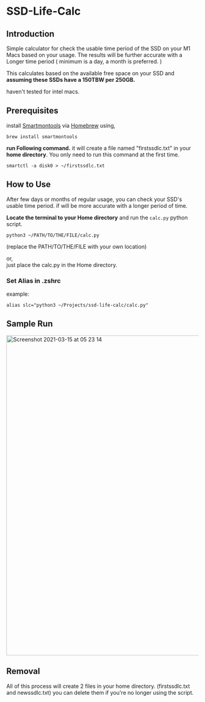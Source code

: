 # SSD-Life-Calc

## Introduction

Simple calculator for check the usable time period of the SSD on your M1 Macs based on your usage.
The results will be further accurate with a Longer time period ( minimum is a day, a month is preferred. )

This calculates based on the available free space on your SSD and **assuming these SSDs have a 150TBW per 250GB.**

haven't tested for intel macs.  

## Prerequisites

install [Smartmontools](https://www.smartmontools.org/) via [Homebrew](https://brew.sh/) using,

``` shell
brew install smartmontools
```

**run Following command.** it will create a file named "firstssdlc.txt" in your **home directory**. You only need to run this command at the first time.

``` shell
smartctl -a disk0 > ~/firstssdlc.txt
```
  

## How to Use

After few days or months of regular usage, you can check your SSD's usable time period. if will be more accurate with a longer period of time.


**Locate the terminal to your Home directory** and run the `calc.py` python script. 
```shell
python3 ~/PATH/TO/THE/FILE/calc.py
```
(replace the PATH/TO/THE/FILE with your own location)

or,  
just place the calc.py in the Home directory.
  

### Set Alias in .zshrc
example:
``` shell
alias slc="python3 ~/Projects/ssd-life-calc/calc.py"
```

  
## Sample Run
<img width="838" alt="Screenshot 2021-03-15 at 05 23 14" src="https://user-images.githubusercontent.com/70215958/111089045-13bd8f00-8550-11eb-9fec-36441f045749.png">
  
  
## Removal
All of this process will create 2 files in your home directory. (firstssdlc.txt and newssdlc.txt) you can delete them if you're no longer using the script. 
